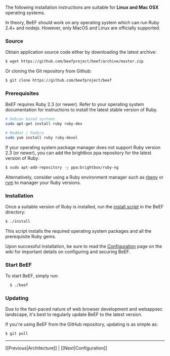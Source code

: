The following installation instructions are suitable for **Linux and Mac OSX** operating systems.

In theory, BeEF should work on any operating system which can run Ruby 2.4+ and nodejs. However, only MacOS and Linux are officially supported.


### Source

Obtain application source code either by downloading the latest archive:

```bash
$ wget https://github.com/beefproject/beef/archive/master.zip
```

Or cloning the Git repository from Github:

```bash
$ git clone https://github.com/beefproject/beef
```

### Prerequisites

BeEF requires Ruby 2.3 (or newer). Refer to your operating system documentation
for instructions to install the latest stable version of Ruby.

```bash
# Debian based systems
sudo apt-get install ruby ruby-dev

# RedHat / Fedora
sudo yum install ruby ruby-devel
```

If your operating system package manager does not support Ruby version 2.3 (or newer),
you can add the brightbox ppa repository for the latest version of Ruby:

```bash
$ sudo apt-add-repository -y ppa:brightbox/ruby-ng
```

Alternatively, consider using a Ruby environment manager such as
[rbenv](https://github.com/rbenv/rbenv) or
[rvm](https://rvm.io/rvm/install)
to manager your Ruby versions.


### Installation

Once a suitable version of Ruby is installed, run the
[install script](https://github.com/beefproject/beef/blob/master/install) in the BeEF directory:

```bash
$ ./install
```

This script installs the required operating system packages and all the
prerequisite Ruby gems.

Upon successful installation, be sure to read the
[Configuration](https://github.com/beefproject/beef/wiki/Configuration)
page on the wiki for important details on configuring and securing BeEF.


### Start BeEF

To start BeEF, simply run:

```bash
  $ ./beef
```

### Updating

Due to the fast-paced nature of web browser development and webappsec landscape,
it's best to regularly update BeEF to the latest version.

If you're using BeEF from the GitHub repository, updating is as simple as:

```bash
$ git pull
```

***
[[Previous|Architecture]] | [[Next|Configuration]]
